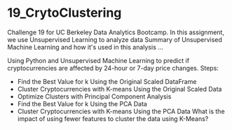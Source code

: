 # 19_CrytoClustering
Challenge 19 for UC Berkeley Data Analytics Bootcamp. In this assignment, we use Unsupervised Learning to analyze data
Summary of Unsupervised Machine Learning and how it's used in this analysis ...  
  
Using Python and Unsupervised Machine Learning to predict if cryptocurrencies are affected by 24-hour or 7-day price changes.
Steps:
- Find the Best Value for k Using the Original Scaled DataFrame
- Cluster Cryptocurrencies with K-means Using the Original Scaled Data
- Optimize Clusters with Principal Component Analysis
- Find the Best Value for k Using the PCA Data
- Cluster Cryptocurrencies with K-means Using the PCA Data
What is the impact of using fewer features to cluster the data using K-Means?
